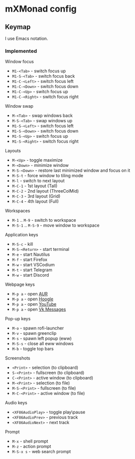 # mXMonad config

## Keymap

I use Emacs notation. 

### Implemented

Window focus

* `M1-<Tab>` - switch focus up
* `M1-S-<Tab>` - switch focus back
* `M1-C-<Left>` - switch focus left
* `M1-C-<Down>` - switch focus down
* `M1-C-<Up>` - switch focus up
* `M1-C-<Right>` - switch focus right

Window swap

* `M-<Tab>`  - swap windows back
* `M-S-<Tab>`  - swap windows up
* `M1-S-<Left>` - switch focus left
* `M1-S-<Down>` - switch focus down
* `M1-S-<Up>` - switch focus up
* `M1-S-<Right>` - switch focus right

Layouts 

* `M-<Up>` - toggle maximize
* `M-<Down>` - minimize window
* `M-S-<Down>` - restore last minimized window and focus on it
* `M-S-t` - force window to tiling mode
* `M-l` - switch to next layout
* `M-C-1` - 1st layout (Tall)
* `M-C-2` - 2nd layout (ThreeColMid)
* `M-C-3` - 3rd layout (Grid)
* `M-C-4` - 4th layout (Full)

Workspaces

* `M-1` .. `M-9` - switch to workspace
* `M-S-1` .. `M-S-9` - move window to workspace

Application keys

* `M-S-c` - kill
* `M-S-<Return>` - start terminal
* `M-e` - start Nautilus
* `M-f` - start Firefox
* `M-w` - start VSCodium
* `M-t` - start Telegram
* `M-w` - start Discord

Webpage keys

* `M-p a` - open [AUR](https://aur.archlinux.org/)
* `M-p a` - open [Hoogle](https://hoogle.haskell.org/)
* `M-p a` - open [YouTube](https://www.youtube.com/)
* `M-p a` - open [Vk Messages](https://vk.com/im)

Pop-up keys

* `M-o` - spawn rofi-launcher
* `M-v` - spawn greenclip
* `M-s` - spawn left popup (eww)
* `M-S-s` - close all eww windows
* `M-b` - toggle top bars

Screenshots

* `<Print>` - selection (to clipboard)
* `S-<Print>` - fullscreen (to clipboard)
* `C-<Print>` - active window (to clipboard)
* `M-<Print>` - selection (to file)
* `M-S-<Print>` - fullscreen (to file)
* `M-C-<Print>` - active window (to file)

Audio keys

* `<XF86AudioPlay>` - toggle play\pause
* `<XF86AudioPrev>` - previous track
* `<XF86AudioNext>` - next track

Prompt

* `M-x` - shell prompt
* `M-z` - action prompt
* `M-S-x s` - web search prompt